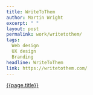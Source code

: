 ```yaml
---
title: WriteToThem
author: Martin Wright
excerpt: " "
layout: post
permalink: work/writetothem/
tags:
  Web design
  UX design
  Branding
headline: WriteToThem
link: https://writetothem.com/
---
```

[{{page.title}}]({{page.link}})